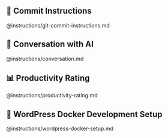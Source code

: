 
## 📝 Commit Instructions
@instructions/git-commit-instructions.md

## 💬 Conversation with AI
@instructions/conversation.md

## 📊 Productivity Rating
@instructions/productivity-rating.md

## 🐳 WordPress Docker Development Setup
@instructions/wordpress-docker-setup.md

